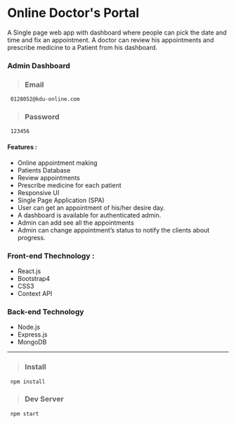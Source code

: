 # Online Doctor's Portal

A Single page web app with dashboard where people can pick the date and time and fix an appointment. A doctor can review his appointments and prescribe medicine to a Patient from his dashboard.

### Admin Dashboard

> ### Email

```
 0128052@kdu-online.com
```

> ### Password

```
 123456
```

#### Features :

- Online appointment making
- Patients Database
- Review appointments
- Prescribe medicine for each patient
- Responsive UI
- Single Page Application (SPA)
- User can get an appointment of his/her desire day.
- A dashboard is available for authenticated admin.
- Admin can add see all the appointments
- Admin can change appointment’s status to notify the clients about progress.

### Front-end Thechnology :

- React.js
- Bootstrap4
- CSS3
- Context API

### Back-end Technology

- Node.js
- Express.js
- MongoDB

<hr>

> ### Install

```
 npm install
```

> ### Dev Server

```
 npm start
```
